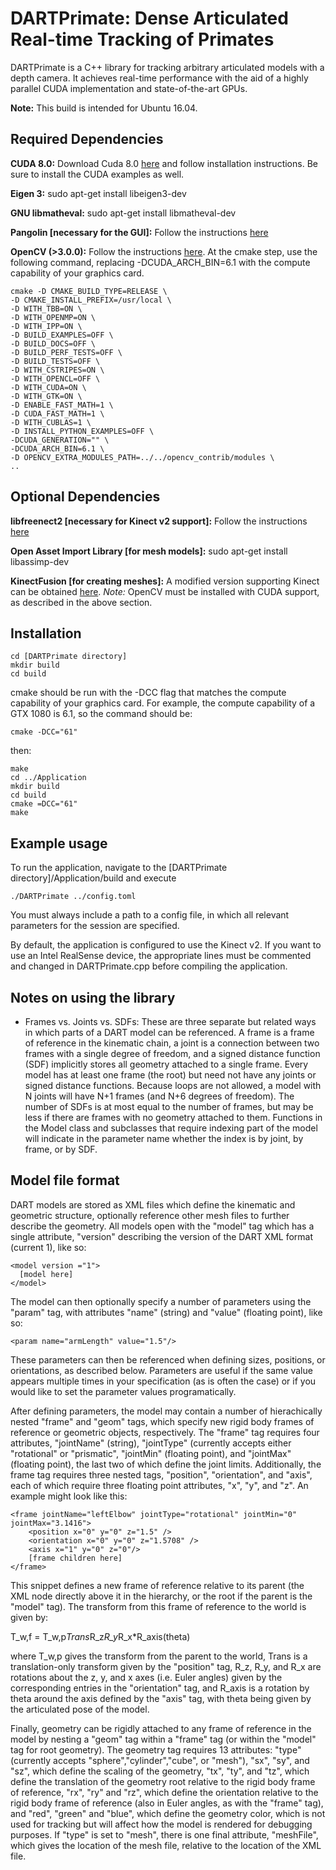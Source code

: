 DARTPrimate: Dense Articulated Real-time Tracking of Primates
=======

DARTPrimate is a C++ library for tracking arbitrary articulated models with a depth camera. It achieves real-time performance with the aid of a highly parallel CUDA 
implementation and state-of-the-art GPUs.

**Note:** This build is intended for Ubuntu 16.04.

Required Dependencies
---------------------

**CUDA 8.0:** Download Cuda 8.0 [here](https://developer.nvidia.com/cuda-80-ga2-download-archive) and follow installation instructions. Be sure to install the CUDA examples as well.

**Eigen 3:** sudo apt-get install libeigen3-dev

**GNU libmatheval:** sudo apt-get install libmatheval-dev

**Pangolin [necessary for the GUI]:** Follow the instructions [here](https://github.com/stevenlovegrove/Pangolin)

**OpenCV (>3.0.0):** Follow the instructions [here](https://docs.opencv.org/master/d7/d9f/tutorial_linux_install.html). At the cmake step, use the following command, replacing -DCUDA_ARCH_BIN=6.1 with the compute capability of your graphics card.

	cmake -D CMAKE_BUILD_TYPE=RELEASE \
    -D CMAKE_INSTALL_PREFIX=/usr/local \
    -D WITH_TBB=ON \
    -D WITH_OPENMP=ON \
    -D WITH_IPP=ON \
    -D BUILD_EXAMPLES=OFF \
    -D BUILD_DOCS=OFF \
    -D BUILD_PERF_TESTS=OFF \
    -D BUILD_TESTS=OFF \
    -D WITH_CSTRIPES=ON \
    -D WITH_OPENCL=OFF \
    -D WITH_CUDA=ON \
    -D WITH_GTK=ON \
    -D ENABLE_FAST_MATH=1 \
    -D CUDA_FAST_MATH=1 \
    -D WITH_CUBLAS=1 \
    -D INSTALL_PYTHON_EXAMPLES=OFF \
    -DCUDA_GENERATION="" \
    -DCUDA_ARCH_BIN=6.1 \
    -D OPENCV_EXTRA_MODULES_PATH=../../opencv_contrib/modules \
    ..


Optional Dependencies
---------------------

**libfreenect2 [necessary for Kinect v2 support]:** Follow the instructions [here](https://github.com/OpenKinect/libfreenect2)

**Open Asset Import Library [for mesh models]:** sudo apt-get install libassimp-dev

**KinectFusion [for creating meshes]:** A modified version supporting Kinect can be obtained [here](https://github.com/JonathanAMichaels/KinectFusionApp). *Note:* OpenCV must be installed with CUDA support, as described in the above section.


Installation
------------

	cd [DARTPrimate directory]
	mkdir build
	cd build
cmake should be run with the -DCC flag that matches the compute capability of your graphics card. For example, the compute capability of a GTX 1080 is 6.1, so the command should be:
	
	cmake -DCC="61"
then:

	make
	cd ../Application
	mkdir build
	cd build
	cmake =DCC="61"
	make

Example usage
------------

To run the application, navigate to the [DARTPrimate directory]/Application/build and execute

	./DARTPrimate ../config.toml
You must always include a path to a config file, in which all relevant parameters for the session are specified.

By default, the application is configured to use the Kinect v2. If you want to use an Intel RealSense device, the appropriate lines must be commented and changed in DARTPrimate.cpp before compiling the application.

Notes on using the library
------------

- Frames vs. Joints vs. SDFs: These are three separate but related ways in which
parts of a DART model can be referenced. A frame is a frame of reference in the
kinematic chain, a joint is a connection between two frames with a single degree
of freedom, and a signed distance function (SDF) implicitly stores all geometry
attached to a single frame. Every model has at least one frame (the root) but
need not have any joints or signed distance functions. Because loops are not
allowed, a model with N joints will have N+1 frames (and N+6 degrees of 
freedom). The number of SDFs is at most equal to the number of frames, but may
be less if there are frames with no geometry attached to them. Functions in the
Model class and subclasses that require indexing part of the model will indicate
in the parameter name whether the index is by joint, by frame, or by SDF.

Model file format
------------

DART models are stored as XML files which define the kinematic and geometric 
structure, optionally reference other mesh files to further describe the 
geometry. All models open with the "model" tag which has a single attribute, 
"version" describing the version of the DART XML format (current 1), like so:

    <model version ="1">
      [model here]
    </model>

The model can then optionally specify a number of parameters using the "param" 
tag, with attributes "name" (string) and "value" (floating point), like so:

    <param name="armLength" value="1.5"/>

These parameters can then be referenced when defining sizes, positions, or 
orientations, as described below. Parameters are useful if the same value 
appears multiple times in your specification (as is often the case) or if you 
would like to set the parameter values programatically.

After defining parameters, the model may contain a number of hierachically 
nested "frame" and "geom" tags, which specify new rigid body frames of reference 
or geometric objects, respectively. The "frame" tag requires four attributes,
"jointName" (string), "jointType" (currently accepts either "rotational" or
"prismatic", "jointMin" (floating point), and "jointMax" (floating point), the
last two of which define the joint limits. Additionally, the frame tag requires
three nested tags, "position", "orientation", and "axis", each of which require
three floating point attributes, "x", "y", and "z". An example might look like
this:

	<frame jointName="leftElbow" jointType="rotational" jointMin="0" jointMax="3.1416">
	    <position x="0" y="0" z="1.5" />
	    <orientation x="0" y="0" z="1.5708" />
	    <axis x="1" y="0" z="0"/>
	    [frame children here]
	</frame>

This snippet defines a new frame of reference relative to its parent (the XML
node directly above it in the hierarchy, or the root if the parent is the 
"model" tag). The transform from this frame of reference to the world is given
by:

T_w,f = T_w,p*Trans*R_z*R_y*R_x*R_axis(theta)

where T_w,p gives the transform from the parent to the world, Trans is a
translation-only transform given by the "position" tag, R_z, R_y, and R_x are
rotations about the z, y, and x axes (i.e. Euler angles) given by the
corresponding entries in the "orientation" tag, and R_axis is a rotation by
theta around the axis defined by the "axis" tag, with theta being given by the
articulated pose of the model.

Finally, geometry can be rigidly attached to any frame of reference in the model
by nesting a "geom" tag within a "frame" tag (or within the "model" tag for root
geometry). The geometry tag requires 13 attributes: "type" (currently accepts
"sphere","cylinder","cube", or "mesh"), "sx", "sy", and "sz", which define the
scaling of the geometry, "tx", "ty", and "tz", which define the translation of
the geometry root relative to the rigid body frame of reference, "rx", "ry" and
"rz", which define the orientation relative to the rigid body frame of reference
(also in Euler angles, as with the "frame" tag), and "red", "green" and "blue",
which define the geometry color, which is not used for tracking but will affect
how the model is rendered for debugging purposes. If "type" is set to "mesh",
there is one final attribute, "meshFile", which gives the location of the mesh
file, relative to the location of the XML file.


